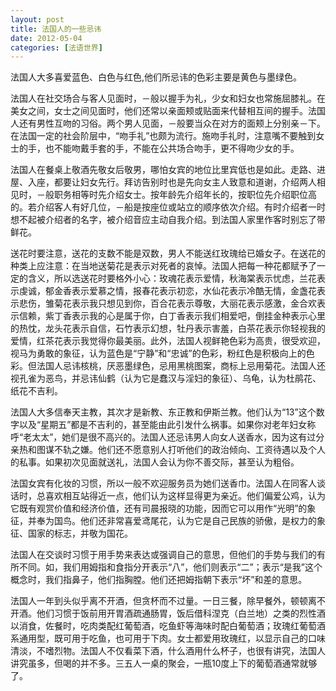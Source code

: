 ```yaml
---
layout: post
title: 法国人的一些忌讳
date: 2012-05-04
categories: [法语世界]  
---
```


法国人大多喜爱蓝色、白色与红色,他们所忌讳的色彩主要是黄色与墨绿色。

法国人在社交场合与客人见面时，－般以握手为礼，少女和妇女也常施屈膝礼。在美女之间，女士之间见面时，他们还常以亲面颊或贴面来代替相互间的握手。法国人还有男性互吻的习俗。两个男人见面，－般要当众在对方的面颊上分别亲－下。在法国一定的社会阶层中，“吻手礼”也颇为流行。施吻手礼时，注意嘴不要触到女士的手，也不能吻戴手套的手，不能在公共场合吻手，更不得吻少女的手。

法国人在餐桌上敬酒先敬女后敬男，哪怕女宾的地位比里宾低也是如此。走路、进屋、入座，都要让妇女先行。拜访告别时也是先向女主人致意和道谢，介绍两人相见时，－般职务相等时先介绍女士。按年龄先介绍年长的，按职位先介绍职位高的。若介绍客人有好几位，－船是按座位或站立的顺序依次介绍。有时介绍者一时想不起被介绍者的名字，被介绍音应主动自我介绍。到法国人家里作客时别忘了带鲜花。

送花时要注意，送花的支数不能是双数，男人不能送红玫瑰给已婚女子。在送花的种类上应注意：在当地送菊花是表示对死者的哀悼。法国人把每一种花都赋予了一定的含义，所以选送花时要格外小心：玫魂花表示爱情，秋海棠表示忧虑，兰花表示虔诚，郁金香表示爱慕之情，报春花表示初恋，水仙花表示冷酷无情，金盏花表示悲伤，雏菊花表示我只想见到你，百合花表示尊敬，大丽花表示感激，金合欢表示信赖，紫丁香表示我的心是属于你，白丁香表示我们相爱吧，倒挂金种表示心里的热忱，龙头花表示自信，石竹表示幻想，牡丹表示害羞，白茶花表示你轻视我的爱情，红茶花表示我觉得你最美丽。此外，法国人视鲜艳色彩为高贵，很受欢迎，视马为勇敢的象征，认为蓝色是“宁静”和“忠诚”的色彩，粉红色是积极向上的色彩。但法国人忌讳核桃，厌恶墨绿色，忌用黑桃图案，商标上忌用菊花。法国人还视孔雀为恶鸟，并忌讳仙鹤（认为它是蠢汉与淫妇的象征）、乌龟，认为杜鹃花、纸花不吉利。

法国人大多信奉天主教，其次才是新教、东正教和伊斯兰教。他们认为“13”这个数字以及“星期五”都是不吉利的，甚至能由此引发什么祸事。如果你对老年妇女称呼“老太太”，她们是很不高兴的。法国人还忌讳男人向女人送香水，因为这有过分亲热和图谋不轨之嫌。他们还不愿意别人打听他们的政治倾向、工资待遇以及个人的私事。如果初次见面就送礼，法国人会认为你不善交际，甚至认为粗俗。

法国女宾有化妆的习惯，所以一般不欢迎服务员为她们送香巾。法国人在同客人谈话时，总喜欢相互站得近一点，他们认为这样显得更为亲近。他们偏爱公鸡，认为它既有观赏价值和经济价值，还有司晨报晓的功能，因而它可以用作“光明”的象征，并奉为国鸟。他们还非常喜爱鸢尾花，认为它是自己民族的骄傲，是权力的象征、国家的标志，并敬为国花。

法国人在交谈时习惯于用手势来表达或强调自己的意思，但他们的手势与我们的有所不同。如，我们用姆指和食指分开表示“八”，他们则表示“二”；表示“是我”这个概念时，我们指鼻子，他们指胸膛。他们还把姆指朝下表示“坏”和差的意思。

法国人一年到头似乎离不开酒，但贪杯而不过量。一日三餐，除早餐外，顿顿离不开酒。他们习惯于饭前用开胃酒疏通肠胃，饭后借科涅克（白兰地）之类的烈性酒以消食，佐餐时，吃肉类配红葡萄酒，吃鱼虾等海味时配白葡萄酒；玫瑰红葡萄酒系通用型，既可用于吃鱼，也可用于下肉。女士都爱用玫瑰红，以显示自己的口味清淡，不嗜烈物。法国人不仅看菜下酒，什么酒用什么杯子，也很有讲究，法国人讲究虽多，但喝的并不多。三五人一桌的聚会，一瓶10度上下的葡萄酒通常就够了。
